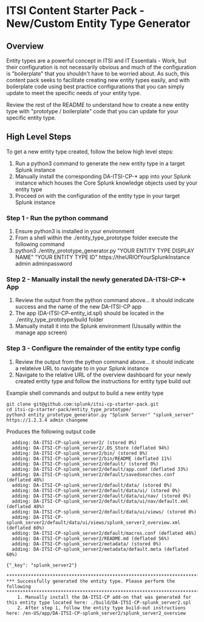 # ITSI Content Starter Pack - New/Custom Entity Type Generator 

## Overview
Entity types are a powerful concept in ITSI and IT Essentials - Work, but their configuration is not necessarily obvious and much of the configuration is "boilerplate" that you shouldn't have to be worried about. As such, this content pack seeks to facilitate creating new entity types easily, and with boilerplate code using best practice configurations that you can simply update to meet the specific needs of your entity type.

Review the rest of the README to understand how to create a new entity type with "prototype / boilerplate" code that you can update for your specific entity type.


## High Level Steps
To get a new entity type created, follow the below high level steps:
1. Run a python3 command to generate the new entity type in a target Splunk instance
2. Manually install the corresponding DA-ITSI-CP-* app into your Splunk instance which houses the Core Splunk knowledge objects used by your entity type
3. Proceed on with the configuration of the entity type in your target Splunk instance


### Step 1 - Run the python command
1. Ensure python3 is installed in your environment
2. From a shell within the ./entity_type_prototype folder execute the following command
3. python3 ./entity_prototype_generator.py "YOUR ENTITY TYPE DISPLAY NAME" "YOUR ENTITY TYPE ID" https://theURIOfYourSplunkInstance admin adminpassword

### Step 2 - Manually install the newly generated DA-ITSI-CP-* App
1. Review the output from the python command above... it should indicate success and the name of the new DA-ITSI-CP app
2. The app (DA-ITSI-CP-entity_id.spl) should be located in the ./entity_type_prototype/build folder
3. Manually install it into the Splunk environment (Ususally within the manage app screen)

### Step 3 - Configure the remainder of the entity type config
1. Review the output from the python command above... it should indicate a relateive URL to navigate to in your Splunk instance
2. Navigate to the relative URL of the overview dashboard for your newly created entity type and follow the instructions for entity type build out


Example shell commands and output to build a new entity type
```
git clone git@github.com:splunk/itsi-cp-starter-pack.git
cd itsi-cp-starter-pack/entity_type_prototype/
python3 entity_prototype_generator.py "Splunk Server" "splunk_server" https://1.2.3.4 admin changeme
```

Produces the following output code

```
  adding: DA-ITSI-CP-splunk_server2/ (stored 0%)
  adding: DA-ITSI-CP-splunk_server2/.DS_Store (deflated 94%)
  adding: DA-ITSI-CP-splunk_server2/bin/ (stored 0%)
  adding: DA-ITSI-CP-splunk_server2/bin/README (deflated 11%)
  adding: DA-ITSI-CP-splunk_server2/default/ (stored 0%)
  adding: DA-ITSI-CP-splunk_server2/default/app.conf (deflated 33%)
  adding: DA-ITSI-CP-splunk_server2/default/savedsearches.conf (deflated 48%)
  adding: DA-ITSI-CP-splunk_server2/default/data/ (stored 0%)
  adding: DA-ITSI-CP-splunk_server2/default/data/ui/ (stored 0%)
  adding: DA-ITSI-CP-splunk_server2/default/data/ui/nav/ (stored 0%)
  adding: DA-ITSI-CP-splunk_server2/default/data/ui/nav/default.xml (deflated 48%)
  adding: DA-ITSI-CP-splunk_server2/default/data/ui/views/ (stored 0%)
  adding: DA-ITSI-CP-splunk_server2/default/data/ui/views/splunk_server2_overview.xml (deflated 60%)
  adding: DA-ITSI-CP-splunk_server2/default/macros.conf (deflated 46%)
  adding: DA-ITSI-CP-splunk_server2/README.md (deflated 56%)
  adding: DA-ITSI-CP-splunk_server2/metadata/ (stored 0%)
  adding: DA-ITSI-CP-splunk_server2/metadata/default.meta (deflated 60%)

{"_key": "splunk_server2"}

***************************************************************************
*** Successfully generated the entity type. Please perform the following
***************************************************************************
    1. Manually install the DA-ITSI-CP add-on that was generated for this entity type located here: ./build/DA-ITSI-CP-splunk_server2.spl
    2. After step 1, follow the entity type build-out instructions here: /en-US/app/DA-ITSI-CP-splunk_server2/splunk_server2_overview
```